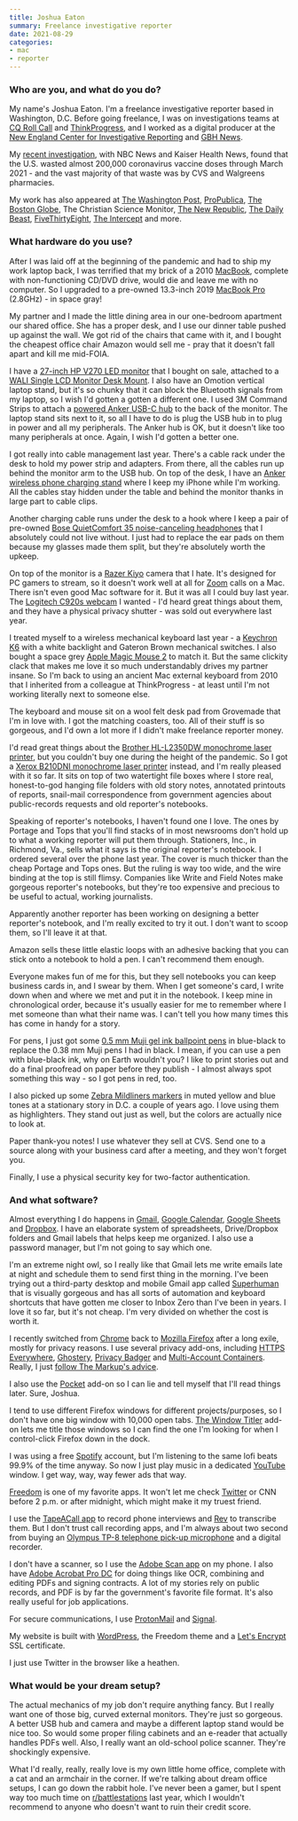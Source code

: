 ```yaml
---
title: Joshua Eaton
summary: Freelance investigative reporter
date: 2021-08-29
categories:
- mac
- reporter
---
```


### Who are you, and what do you do?

My name's Joshua Eaton. I'm a freelance investigative reporter based in Washington, D.C. Before going freelance, I was on investigations teams at [CQ Roll Call](https://www.rollcall.com/author/joshua-eaton/ "Joshua's staff page on Roll Call.") and [ThinkProgress](https://thinkprogress.org/author/joshua-eaton/ "Joshua's staff page on ThinkProgress."), and I worked as a digital producer at the [New England Center for Investigative Reporting](https://www.wgbh.org/news/people/necir "The investigative reporting unit for NPR in Boston.") and [GBH News](https://www.wgbh.org/news/ "A news site for Boston.").

My [recent investigation](https://www.nbcnews.com/health/health-news/cvs-walgreens-have-wasted-more-covid-vaccine-doses-most-states-n1266032 "Joshua's investigation into wasted covid vaccine doses."), with NBC News and Kaiser Health News, found that the U.S. wasted almost 200,000 coronavirus vaccine doses through March 2021 - and the vast majority of that waste was by CVS and Walgreens pharmacies.

My work has also appeared at [The Washington Post](https://www.washingtonpost.com/national/religion/tibetan-buddhist-leader-blazes-an-innovative-trail/2015/03/27/af12f5f2-d4bd-11e4-8b1e-274d670aa9c9_story.html "Joshua's Washington Post article about a Tibetan monk."), [ProPublica](https://www.propublica.org/people/joshua-eaton "Joshua's ProPublica's articles."), [The Boston Globe](https://www.bostonglobe.com/opinion/2014/08/17/new-light-black-sites/QVVvIEUHxQ0zPWULUNlwJO/story.html "Joshua's Boston Globe article about human rights abuses in the US."), The Christian Science Monitor, [The New Republic](https://newrepublic.com/authors/joshua-eaton "Joshua's New Republic articles."), [The Daily Beast](https://www.thedailybeast.com/author/joshua-eaton "Joshua's Daily Beast artices."), [FiveThirtyEight](https://fivethirtyeight.com/contributors/joshua-eaton/ "Joshua's FiveThirtyEight articles."), [The Intercept](https://theintercept.com/2016/08/25/u-s-military-now-says-isis-leader-was-held-in-notorious-abu-ghraib-prison/ "Joshua's Intercept article about an Isis prisoner in a US military prison.") and more.

### What hardware do you use?

After I was laid off at the beginning of the pandemic and had to ship my work laptop back, I was terrified that my brick of a 2010 [MacBook][], complete with non-functioning CD/DVD drive, would die and leave me with no computer. So I upgraded to a pre-owned 13.3-inch 2019 [MacBook Pro][macbook-pro] (2.8GHz) - in space gray!

My partner and I made the little dining area in our one-bedroom apartment our shared office. She has a proper desk, and I use our dinner table pushed up against the wall. We got rid of the chairs that came with it, and I bought the cheapest office chair Amazon would sell me - pray that it doesn't fall apart and kill me mid-FOIA.

I have a [27-inch HP V270 LED monitor][v270] that I bought on sale, attached to a [WALI Single LCD Monitor Desk Mount][m001]. I also have an Omotion vertical laptop stand, but it's so chunky that it can block the Bluetooth signals from my laptop, so I wish I'd gotten a gotten a different one. I used 3M Command Strips to attach a [powered Anker USB-C hub][powerexpand-plus-7-in-1] to the back of the monitor. The laptop stand sits next to it, so all I have to do is plug the USB hub in to plug in power and all my peripherals. The Anker hub is OK, but it doesn't like too many peripherals at once. Again, I wish I'd gotten a better one.

I got really into cable management last year. There's a cable rack under the desk to hold my power strip and adapters. From there, all the cables run up behind the monitor arm to the USB hub. On top of the desk, I have an [Anker wireless phone charging stand][powerwave-stand] where I keep my iPhone while I'm working. All the cables stay hidden under the table and behind the monitor thanks in large part to cable clips.

Another charging cable runs under the desk to a hook where I keep a pair of pre-owned [Bose QuietComfort 35 noise-canceling headphones][quietcomfort-35] that I absolutely could not live without. I just had to replace the ear pads on them because my glasses made them split, but they're absolutely worth the upkeep.

On top of the monitor is a [Razer Kiyo][kiyo] camera that I hate. It's designed for PC gamers to stream, so it doesn't work well at all for [Zoom][zoom.2] calls on a Mac. There isn't even good Mac software for it. But it was all I could buy last year. The [Logitech C920s webcam][c920s] I wanted - I'd heard great things about them, and they have a physical privacy shutter - was sold out everywhere last year.

I treated myself to a wireless mechanical keyboard last year - a [Keychron K6][k6] with a white backlight and Gateron Brown mechanical switches. I also bought a space grey [Apple Magic Mouse 2][magic-mouse-2] to match it. But the same clickity clack that makes me love it so much understandably drives my partner insane. So I'm back to using an ancient Mac external keyboard from 2010 that I inherited from a colleague at ThinkProgress - at least until I'm not working literally next to someone else.

The keyboard and mouse sit on a wool felt desk pad from Grovemade that I'm in love with. I got the matching coasters, too. All of their stuff is so gorgeous, and I'd own a lot more if I didn't make freelance reporter money.

I'd read great things about the [Brother HL-L2350DW monochrome laser printer][hl-l2350dw], but you couldn't buy one during the height of the pandemic. So I got a [Xerox B210DNI monochrome laser printer][b210-dni] instead, and I'm really pleased with it so far. It sits on top of two watertight file boxes where I store real, honest-to-god hanging file folders with old story notes, annotated printouts of reports, snail-mail correspondence from government agencies about public-records requests and old reporter's notebooks.

Speaking of reporter's notebooks, I haven't found one I love. The ones by Portage and Tops that you'll find stacks of in most newsrooms don't hold up to what a working reporter will put them through. Stationers, Inc., in Richmond, Va., sells what it says is the original reporter's notebook. I ordered several over the phone last year. The cover is much thicker than the cheap Portage and Tops ones. But the ruling is way too wide, and the wire binding at the top is still flimsy. Companies like Write and Field Notes make gorgeous reporter's notebooks, but they're too expensive and precious to be useful to actual, working journalists.

Apparently another reporter has been working on designing a better reporter's notebook, and I'm really excited to try it out. I don't want to scoop them, so I'll leave it at that.

Amazon sells these little elastic loops with an adhesive backing that you can stick onto a notebook to hold a pen. I can't recommend them enough.

Everyone makes fun of me for this, but they sell notebooks you can keep business cards in, and I swear by them. When I get someone's card, I write down when and where we met and put it in the notebook. I keep mine in chronological order, because it's usually easier for me to remember where I met someone than what their name was. I can't tell you how many times this has come in handy for a story.

For pens, I just got some [0.5 mm Muji gel ink ballpoint pens][gel-ink-ballpoint] in blue-black to replace the 0.38 mm Muji pens I had in black. I mean, if you can use a pen with blue-black ink, why on Earth wouldn't you? I like to print stories out and do a final proofread on paper before they publish - I almost always spot something this way - so I got pens in red, too. 

I also picked up some [Zebra Mildliners markers][mildliner] in muted yellow and blue tones at a stationary story in D.C. a couple of years ago. I love using them as highlighters. They stand out just as well, but the colors are actually nice to look at.

Paper thank-you notes! I use whatever they sell at CVS. Send one to a source along with your business card after a meeting, and they won't forget you.

Finally, I use a physical security key for two-factor authentication.

### And what software?

Almost everything I do happens in [Gmail][], [Google Calendar][google-calendar], [Google Sheets][google-sheets] and [Dropbox][]. I have an elaborate system of spreadsheets, Drive/Dropbox folders and Gmail labels that helps keep me organized. I also use a password manager, but I'm not going to say which one.

I'm an extreme night owl, so I really like that Gmail lets me write emails late at night and schedule them to send first thing in the morning. I've been trying out a third-party desktop and mobile Gmail app called [Superhuman][] that is visually gorgeous and has all sorts of automation and keyboard shortcuts that have gotten me closer to Inbox Zero than I've been in years. I love it so far, but it's not cheap. I'm very divided on whether the cost is worth it.

I recently switched from [Chrome][] back to [Mozilla Firefox][firefox] after a long exile, mostly for privacy reasons. I use several privacy add-ons, including [HTTPS Everywhere][https-everywhere], [Ghostery][], [Privacy Badger][privacy-badger] and [Multi-Account Containers][firefox-multi-account-containers]. Really, I just [follow The Markup's advice](https://themarkup.org/ask-the-markup/2020/09/22/i-scanned-the-websites-i-visit-with-blacklight-and-its-horrifying-now-what "A Markup article about web safety."). 

I also use the [Pocket][] add-on so I can lie and tell myself that I'll read things later. Sure, Joshua.

I tend to use different Firefox windows for different projects/purposes, so I don't have one big window with 10,000 open tabs. [The Window Titler](the-window-titler) add-on lets me title those windows so I can find the one I'm looking for when I control-click Firefox down in the dock.

I was using a free [Spotify][] account, but I'm listening to the same lofi beats 99.9% of the time anyway. So now I just play music in a dedicated [YouTube][] window. I get way, way, way fewer ads that way.

[Freedom][] is one of my favorite apps. It won't let me check [Twitter][] or CNN before 2 p.m. or after midnight, which might make it my truest friend.

I use the [TapeACall app][tapeacall-pro-ios] to record phone interviews and [Rev][] to transcribe them. But I don't trust call recording apps, and I'm always about two second from buying an [Olympus TP-8 telephone pick-up microphone][tp-8] and a digital recorder.

I don't have a scanner, so I use the [Adobe Scan app][adobe-scan-ios] on my phone. I also have [Adobe Acrobat Pro DC][acrobat-pro] for doing things like OCR, combining and editing PDFs and signing contracts. A lot of my stories rely on public records, and PDF is by far the government's favorite file format. It's also really useful for job applications.

For secure communications, I use [ProtonMail][] and [Signal][].

My website is built with [WordPress][], the Freedom theme and a [Let's Encrypt][lets-encrypt] SSL certificate.

I just use Twitter in the browser like a heathen.

### What would be your dream setup?

The actual mechanics of my job don't require anything fancy. But I really want one of those big, curved external monitors. They're just so gorgeous. A better USB hub and camera and maybe a different laptop stand would be nice too. So would some proper filing cabinets and an e-reader that actually handles PDFs well. Also, I really want an old-school police scanner. They're shockingly expensive.

What I'd really, really, really love is my own little home office, complete with a cat and an armchair in the corner. If we're talking about dream office setups, I can go down the rabbit hole. I've never been a gamer, but I spent way too much time on [r/battlestations](https://www.reddit.com/r/battlestations/ "The battlestations subreddit.") last year, which I wouldn't recommend to anyone who doesn't want to ruin their credit score.

[acrobat-pro]: https://www.adobe.com/acrobat/acrobat-pro.html "PDF software."
[adobe-scan-ios]: http://web.archive.org/web/20220824010619/https://apps.apple.com/au/app/adobe-scan-mobile-pdf-scanner/id1199564834 "A scanner app."
[b210-dni]: https://www.shop.xerox.com/catalog/legacy/view/sku/xerox-b210 "A monochrome laser printer."
[c920s]: https://www.logitech.com/en-us/product/hd-pro-webcam-c920s.html "A webcam."
[chrome]: https://www.google.com/intl/en/chrome/ "A WebKit-based browser, where each tab runs in its own thread."
[dropbox]: https://www.dropbox.com/ "Online syncing and storage."
[firefox-multi-account-containers]: https://addons.mozilla.org/en-US/firefox/addon/multi-account-containers/ "A Firefox add-on to create separate data containers for websites."
[firefox]: https://www.mozilla.org/en-US/firefox/new/ "A cross-platform open-source web browser."
[freedom]: https://freedom.to/ "Productivity software that locks you away from the Internet."
[gel-ink-ballpoint]: https://www.muji.us/collections/pen-pencils "A ball-point pen."
[ghostery]: https://www.ghostery.com/ "A browser extension for blocking trackers."
[gmail]: https://mail.google.com/mail/u/0/ "Web-based email."
[google-calendar]: https://en.wikipedia.org/wiki/Google_Calendar "A web-based calendar client."
[google-sheets]: https://www.google.com/sheets/about/ "Online spreadsheet software."
[hl-l2350dw]: https://www.brother-usa.com/products/rhll2350dw "A mono laser printer."
[https-everywhere]: https://www.eff.org/https-everywhere/ "A browser extension for ensuring secure web browsing."
[k6]: https://www.keychron.com/products/keychron-k6-wireless-mechanical-keyboard "A wireless mechanical keyboard."
[kiyo]: https://www.razer.com/gaming-broadcaster/razer-kiyo<Paste> "A webcam."
[lets-encrypt]: https://letsencrypt.org/ "An SSL certificate service provider."
[m001]: https://walielectric.com/products/wali-single-lcd-monitor-desk-mount-stand-fully-adjustable-fits-one-screen-up-to-27-full-motion-tilt-swivel-rotate-22-lbs-capacity-c-clamp-base-and-optional-grommet-base-wl-m001 "A monitor stand."
[macbook-pro]: https://www.apple.com/macbook-pro/ "A laptop."
[macbook]: https://en.wikipedia.org/wiki/MacBook "A laptop."
[magic-mouse-2]: https://en.wikipedia.org/wiki/Magic_Mouse_2 "A multi-touch mouse."
[mildliner]: https://www.zebrapen.com/pages/discover-mildliner "A softer highlighter pen."
[pocket]: https://getpocket.com/en/ "A service for storing links to look at later on."
[powerexpand-plus-7-in-1]: http://web.archive.org/web/20230131180446/https://us.anker.com/products/a8352 "A USB-C hub."
[powerwave-stand]: http://web.archive.org/web/20211203105840/https://us.anker.com/collections/wireless-equipment/products/a2524 "A wireless charging stand."
[privacy-badger]: https://privacybadger.org "A browser extension for blocking trackers and ads."
[protonmail]: https://proton.me/mail "A secure email provider."
[quietcomfort-35]: https://www.bose.com/en_us/products/headphones/over_ear_headphones/quietcomfort-35-wireless-ii.html "Wireless over-the-ear headphones."
[rev]: https://www.rev.com/ "A service providing transcription and captioning."
[signal]: https://en.wikipedia.org/wiki/Signal_%28software%29 "An encrypted messaging service."
[spotify]: https://open.spotify.com/__noul__?pfhp=2c2ccb58-8a92-4713-a1c0-8b43b3090b49 "A music streaming service."
[superhuman]: https://superhuman.com/ "A smart email service."
[tapeacall-pro-ios]: https://apps.apple.com/us/app/tapeacall-pro-record-calls/id577499909 "An app for recording phone calls."
[tp-8]: https://explore.omsystem.com/au/en/tp-8-telephone-pickup "An in-ear microphone for picking up telephone calls."
[twitter]: http://web.archive.org/web/20230525035323/https://twitter.com/ "An online micro-blogging platform."
[v270]: https://support.hp.com/in-en/document/c05792690 "A 27 inch monitor."
[wordpress]: https://wordpress.com/ "Weblog publishing software."
[youtube]: https://www.youtube.com/ "A web site for watching 80's TV commercials and bad mashups."
[zoom.2]: https://zoom.us "Video conferencing software."
